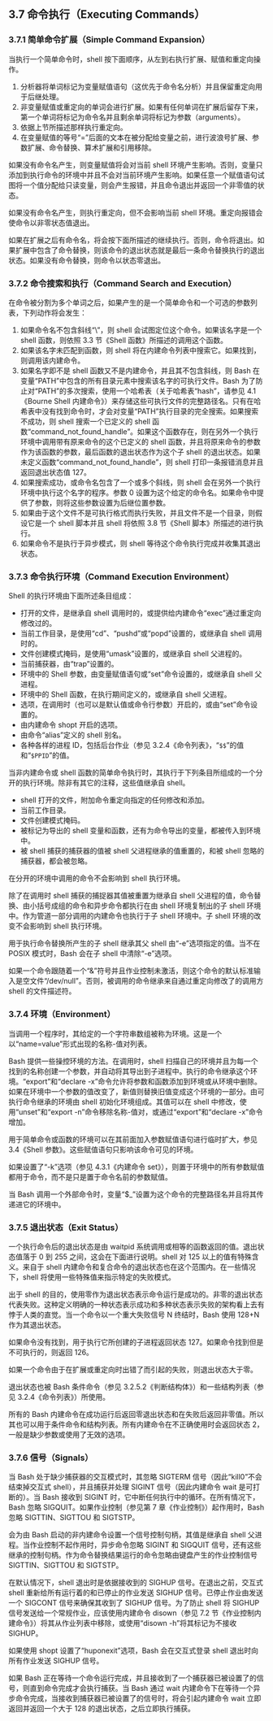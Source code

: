 ## 3.7 命令执行（Executing Commands）

### 3.7.1 简单命令扩展（Simple Command Expansion）

当执行一个简单命令时，shell 按下面顺序，从左到右执行扩展、赋值和重定向操作。

1. 分析器将单词标记为变量赋值语句（这优先于命令名分析）并且保留重定向用于后继处理。
2. 非变量赋值或重定向的单词会进行扩展。如果有任何单词在扩展后留存下来，第一个单词将标记为命令名并且剩余单词将标记为参数（arguments）。
3. 依据上节所描述那样执行重定向。
4. 在变量赋值的等号“=”后面的文本在被分配给变量之前，进行波浪号扩展、参数扩展、命令替换、算术扩展和引用移除。

如果没有命令名产生，则变量赋值将会对当前 shell 环境产生影响。否则，变量只添加到执行命令的环境中并且不会对当前环境产生影响。如果任意一个赋值语句试图将一个值分配给只读变量，则会产生报错，并且命令退出并返回一个非零值的状态。

如果没有命令名产生，则执行重定向，但不会影响当前 shell 环境。重定向报错会使命令以非零状态值退出。

如果在扩展之后有命令名，将会按下面所描述的继续执行。否则，命令将退出。如果扩展中包含了命令替换，则该命令的退出状态就是最后一条命令替换执行的退出状态。如果没有命令替换，则命令以状态零退出。

### 3.7.2 命令搜索和执行（Command Search and Execution）

在命令被分割为多个单词之后，如果产生的是一个简单命令和一个可选的参数列表，下列动作将会发生：

1. 如果命令名不包含斜线“\”，则 shell 会试图定位这个命令。如果该名字是一个 shell 函数，则依照 3.3 节《Shell 函数》所描述的调用这个函数。
2. 如果该名字未匹配到函数，则 shell 将在内建命令列表中搜索它。如果找到，则调用该内建命令。
3. 如果名字即不是 shell 函数又不是内建命令，并且其不包含斜线，则 Bash 在变量“PATH”中包含的所有目录元素中搜索该名字的可执行文件。Bash 为了防止对“PATH”的多次搜索，使用一个哈希表（关于哈希表“hash”，请参见 4.1《Bourne Shell 内建命令》）来存储这些可执行文件的完整路径名。只有在哈希表中没有找到命令时，才会对变量“PATH”执行目录的完全搜索。如果搜索不成功，则 shell 搜索一个已定义的 shell 函数“command_not_found_handle”。如果这个函数存在，则在另外一个执行环境中调用带有原来命令的这个已定义的 shell 函数，并且将原来命令的参数作为该函数的参数，最后函数的退出状态作为这个子 shell 的退出状态。如果未定义函数“command_not_found_handle”，则 shell 打印一条报错消息并且返回退出状态值 127。
4. 如果搜索成功，或命令名包含了一个或多个斜线，则 shell 会在另外一个执行环境中执行这个名字的程序。参数 0 设置为这个给定的命令名。如果命令中提供了参数，则将这些参数设置为后继位置参数。
5. 如果由于这个文件不是可执行格式而执行失败，并且文件不是一个目录，则假设它是一个 shell 脚本并且 shell 将依照 3.8 节《Shell 脚本》所描述的进行执行。
6. 如果命令不是执行于异步模式，则 shell 等待这个命令执行完成并收集其退出状态。

### 3.7.3 命令执行环境（Command Execution Environment）

Shell 的执行环境由下面所述条目组成：

- 打开的文件，是继承自 shell 调用时的，或提供给内建命令“exec”通过重定向修改过的。
- 当前工作目录，是使用“cd”、“pushd”或“popd”设置的，或继承自 shell 调用时的。
- 文件创建模式掩码，是使用“umask”设置的，或继承自 shell 父进程的。
- 当前捕获器，由“trap”设置的。
- 环境中的 Shell 参数，由变量赋值语句或“set”命令设置的，或继承自 shell 父进程。
- 环境中的 Shell 函数，在执行期间定义的，或继承自 shell 父进程。
- 选项，在调用时（也可以是默认值或命令行参数）开启的，或由“set”命令设置的。
- 由内建命令 shopt 开启的选项。
- 由命令“alias”定义的 shell 别名。
- 各种各样的进程 ID，包括后台作业（参见 3.2.4《命令列表》，“`$$`”的值和“`$PPID`”的值。

当非内建命令或 shell 函数的简单命令执行时，其执行于下列条目所组成的一个分开的执行环境。除非有其它的注释，这些值继承自 shell。

- shell 打开的文件，附加命令重定向指定的任何修改和添加。
- 当前工作目录。
- 文件创建模式掩码。
- 被标记为导出的 shell 变量和函数，还有为命令导出的变量，都被传入到环境中。
- 被 shell 捕获的捕获器的值被 shell 父进程继承的值重置的，和被 shell 忽略的捕获器，都会被忽略。

在分开的环境中调用的命令不会影响到 shell 执行环境。

除了在调用时 shell 捕获的捕捉器其值被重置为继承自 shell 父进程的值，命令替换、由小括号成组的命令和异步命令都执行在由 shell 环境复制出的子 shell 环境中。作为管道一部分调用的内建命令也执行于子 shell 环境中。子 shell 环境的改变不会影响到 shell 执行环境。

用于执行命令替换所产生的子 shell 继承其父 shell 由“-e”选项指定的值。当不在 POSIX 模式时，Bash 会在子 shell 中清除“-e”选项。

如果一个命令跟随着一个“&”符号并且作业控制未激活，则这个命令的默认标准输入是空文件“/dev/null”。否则，被调用的命令继承来自通过重定向修改了的调用方 shell 的文件描述符。

### 3.7.4 环境（Environment）

当调用一个程序时，其给定的一个字符串数组被称为环境。这是一个以“name=value”形式出现的名称-值对列表。

Bash 提供一些操控环境的方法。在调用时，shell 扫描自己的环境并且为每一个找到的名称创建一个参数，并自动将其导出到子进程中。执行的命令继承这个环境。“export”和“declare -x”命令允许将参数和函数添加到环境或从环境中删除。如果在环境中一个参数的值改变了，新值则替换旧值变成这个环境的一部分。由可执行命令继承的环境由 shell 初始化环境组成。其值可以在 shell 中修改，使用“unset”和“export -n”命令移除名称-值对，或通过“export”和“declare -x”命令增加。

用于简单命令或函数的环境可以在其前面加入参数赋值语句进行临时扩大，参见 3.4《Shell 参数》。这些赋值语句只影响该命令可见的环境。

如果设置了“-k”选项（参见 4.3.1《内建命令 set》），则置于环境中的所有参数赋值都用于命令，而不是只是置于命令名前的参数赋值。

当 Bash 调用一个外部命令时，变量“$\_”设置为这个命令的完整路径名并且将其传递进它的环境中。

### 3.7.5 退出状态（Exit Status）

一个执行命令后的退出状态是由 waitpid 系统调用或相等的函数返回的值。退出状态值落于 0 到 255 之间，这会在下面进行说明。shell 对 125 以上的值有特殊含义。来自于 shell 内建命令和复合命令的退出状态也在这个范围内。在一些情况下，shell 将使用一些特殊值来指示特定的失败模式。

出于 shell 的目的，使用零作为退出状态表示命令运行是成功的。非零的退出状态代表失败。这种定义明确的一种状态表示成功和多种状态表示失败的架构看上去有悖于人类的直觉。当一个命令以一个重大失败信号 N 终结时，Bash 使用 128+N 作为其退出状态。

如果命令没有找到，用于执行它所创建的子进程返回状态 127。如果命令找到但是不可执行的，则返回 126。

如果一个命令由于在扩展或重定向时出错了而引起的失败，则退出状态大于零。

退出状态也被 Bash 条件命令（参见 3.2.5.2《判断结构体》）和一些结构列表（参见 3.2.4《命令列表》）所使用。

所有的 Bash 内建命令在成功运行后返回零退出状态和在失败后返回非零值。所以其也可以用于条件命令和结构列表。所有内建命令在不正确使用时会返回状态 2，一般是缺少参数或使用了无效的选项。

### 3.7.6 信号（Signals）

当 Bash 处于缺少捕获器的交互模式时，其忽略 SIGTERM 信号（因此“kill0”不会结束掉交互式 shell），并且捕获并处理 SIGINT 信号（因此内建命令 wait 是可打断的）。当 Bash 接收到 SIGINT 时，它中断任何执行中的循环。在所有情况下，Bash 忽略 SIGQUIT。如果作业控制（参见第 7 章《作业控制》）起作用时，Bash 忽略 SIGTTIN、SIGTTOU 和 SIGTSTP。

会为由 Bash 启动的非内建命令设置一个信号控制句柄，其值是继承自 shell 父进程。当作业控制不起作用时，异步命令忽略 SIGINT 和 SIGQUIT 信号，还有这些继承的控制句柄。作为命令替换结果运行的命令忽略由键盘产生的作业控制信号 SIGTTIN、SIGTTOU 和 SIGTSTP。

在默认情况下，shell 退出时是依据接收到的 SIGHUP 信号。在退出之前，交互式 shell 重新给所有运行着的和已停止的作业发送 SIGHUP 信号。已停止作业由发送一个 SIGCONT 信号来确保其收到了 SIGHUP 信号。为了防止 shell 将 SIGHUP 信号发送给一个常规作业，应该使用内建命令 disown（参见 7.2 节《作业控制内建命令》）将其从作业列表中移除，或使用“disown -h”将其标记为不接收 SIGHUP。

如果使用 shopt 设置了“huponexit”选项，Bash 会在交互式登录 shell 退出时向所有作业发送 SIGHUP 信号。

如果 Bash 正在等待一个命令运行完成，并且接收到了一个捕获器已被设置了的信号，则直到命令完成才会执行捕获。当 Bash 通过 wait 内建命令下在等待一个异步命令完成，当接收到捕获器已被设置了的信号时，将会引起内建命令 wait 立即返回并返回一个大于 128 的退出状态，之后立即执行捕获。
